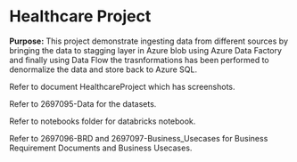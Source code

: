 # Healthcare Project

**Purpose:**
This project demonstrate ingesting data from different sources by bringing the data to stagging layer in Azure blob using Azure Data Factory and finally using Data Flow the trasnformations has been performed to denormalize the data and store back to Azure SQL.

Refer to document HealthcareProject which has screenshots.

Refer to 2697095-Data for the datasets.

Refer to notebooks folder for databricks notebook.

Refer to 2697096-BRD and 2697097-Business_Usecases for Business Requirement Documents and Business Usecases.

